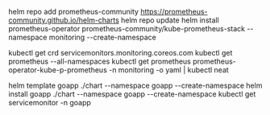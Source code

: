 helm repo add prometheus-community https://prometheus-community.github.io/helm-charts
helm repo update
helm install prometheus-operator prometheus-community/kube-prometheus-stack --namespace monitoring --create-namespace

kubectl get crd servicemonitors.monitoring.coreos.com
kubectl get prometheus --all-namespaces
kubectl get prometheus prometheus-operator-kube-p-prometheus -n monitoring -o yaml | kubectl neat

helm template goapp ./chart --namespace goapp --create-namespace
helm install goapp ./chart --namespace goapp --create-namespace
kubectl get servicemonitor -n goapp

